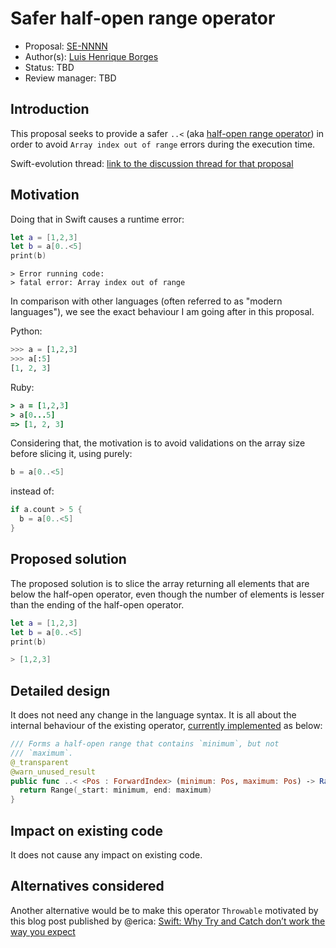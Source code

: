 # Safer half-open range operator

* Proposal: [SE-NNNN](https://github.com/apple/swift-evolution/blob/master/proposals/0065-array-slicing-open-range.md)
* Author(s): [Luis Henrique Borges](https://github.com/luish)
* Status: TBD
* Review manager: TBD

## Introduction

This proposal seeks to provide a safer `..<` (aka [half-open range operator](https://github.com/apple/swift/blob/510f29abf77e202780c11d5f6c7449313c819030/stdlib/public/core/Range.swift#L193)) in order to avoid `Array index out of range` errors during the execution time.

Swift-evolution thread: [link to the discussion thread for that proposal](https://lists.swift.org/pipermail/swift-evolution)

## Motivation

Doing that in Swift causes a runtime error:

```swift
let a = [1,2,3]
let b = a[0..<5]
print(b)
```

```
> Error running code: 
> fatal error: Array index out of range
```

In comparison with other languages (often referred to as
"modern languages"), we see the exact behaviour I am 
going after in this proposal.

Python:

```python
>>> a = [1,2,3]
>>> a[:5]
[1, 2, 3]
```

Ruby:

```ruby
> a = [1,2,3]
> a[0...5]
=> [1, 2, 3]
```

Considering that, the motivation is to avoid validations 
on the array size before slicing it, using purely:

```swift
b = a[0..<5]
```

instead of:

```swift
if a.count > 5 {
  b = a[0..<5]
}
```

## Proposed solution

The proposed solution is to slice the array returning all elements that are below the half-open operator, even though the number of elements is lesser than the ending of the half-open operator.

```swift
let a = [1,2,3]
let b = a[0..<5]
print(b)

> [1,2,3]
```

## Detailed design

It does not need any change in the language syntax. It is all about
the internal behaviour of the existing operator, [currently implemented](https://github.com/apple/swift/blob/510f29abf77e202780c11d5f6c7449313c819030/stdlib/public/core/Range.swift#L193) 
as below:

```swift
/// Forms a half-open range that contains `minimum`, but not
/// `maximum`.
@_transparent
@warn_unused_result
public func ..< <Pos : ForwardIndex> (minimum: Pos, maximum: Pos) -> Range<Pos> {
  return Range(_start: minimum, end: maximum)
}
```

## Impact on existing code

It does not cause any impact on existing code. 

## Alternatives considered

Another alternative would be to make this operator `Throwable`
motivated by this blog post published by @erica:
[Swift: Why Try and Catch don’t work the way you expect](http://ericasadun.com/2015/06/09/swift-why-try-and-catch-dont-work-the-way-you-expect/)